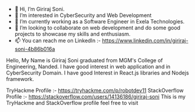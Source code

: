 - 👋 Hi, I’m Giriraj Soni.
- 👀 I’m interested in CyberSecurity and Web Development
- 🌱 I’m currently working as a Software Engineer in Exela Technologies.
- 💞️ I’m looking to collaborate on web development and do some good projects to showcase my skills and enthusiasm.
- 📫 You can reach me on LinkedIn :- https://www.linkedin.com/in/giriraj-soni-4b86b016a

<!---
Robot-dev11/Robot-dev11 is a ✨ special ✨ repository because its `README.md` (this file) appears on your GitHub profile.
You can click the Preview link to take a look at your changes.
--->
Hello, My Name is Giriraj Soni graduated from MGM's College of Engineering, Nanded. I have good interest in web application and in CyberSecurity Domain. I have good Interest in React.js libraries and Nodejs framework.

TryHackme Profile :- https://tryhackme.com/p/robotdev11
StackOverflow Profile :- https://stackoverflow.com/users/14136186/giriraj-soni
This is my TryHackme and StackOverflow profile feel free to visit

